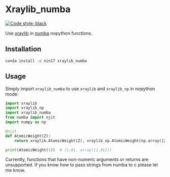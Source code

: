 # Xraylib_numba

[![Code style: black](https://img.shields.io/badge/code%20style-black-000000.svg)](
https://github.com/psf/black)

Use [xraylib](https://github.com/tschoonj/xraylib/tree/master) in [numba](https://numba.pydata.org) nopython functions.

## Installation

```text
conda install -c nin17 xraylib_numba
```

## Usage

Simply import `xraylib_numba` to use `xraylib` and `xraylib_np` in nopython mode:

```python
import xraylib
import xraylib_np
import xraylib_numba
from numba import njit
import numpy as np

@njit
def AtomicWeight(Z):
    return xraylib.AtomicWeight(Z), xraylib_np.AtomicWeight(np.array([Z]))

print(AtomicWeight(1))  # (1.01, array([1.01]))
```

Currently, functions that have non-numeric arguments or returns are unsupported. If you know how to pass strings from numba to c please let me know.
